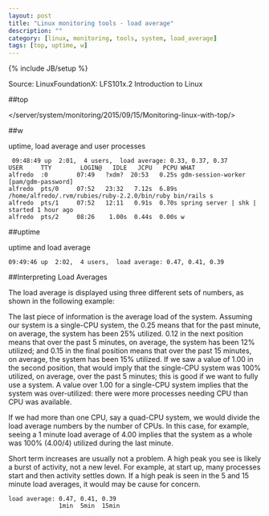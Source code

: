 ```yaml
---
layout: post
title: "Linux monitoring tools - load average"
description: ""
category: [linux, monitoring, tools, system, load_average]
tags: [top, uptime, w]
---
```

{% include JB/setup %}

Source: LinuxFoundationX: LFS101x.2 Introduction to Linux

##top 

</server/system/monitoring/2015/09/15/Monitoring-linux-with-top/>

##w

uptime, load average and user processes

     09:48:49 up  2:01,  4 users,  load average: 0.33, 0.37, 0.37
    USER     TTY        LOGIN@   IDLE   JCPU   PCPU WHAT
    alfredo  :0        07:49   ?xdm?  20:53   0.25s gdm-session-worker [pam/gdm-password]
    alfredo  pts/0     07:52   23:32   7.12s  6.89s /home/alfredo/.rvm/rubies/ruby-2.2.0/bin/ruby bin/rails s
    alfredo  pts/1     07:52   12:11   0.91s  0.70s spring server | shk | started 1 hour ago                        
    alfredo  pts/2     08:26    1.00s  0.44s  0.00s w

##uptime

uptime and load average

    09:49:46 up  2:02,  4 users,  load average: 0.47, 0.41, 0.39


##Interpreting Load Averages

The load average is displayed using three different sets of numbers, as shown in the following example:

The last piece of information is the average load of the system. Assuming our system is a single-CPU system, the 0.25 means that for the past minute, on average, the system has been 25% utilized. 0.12 in the next position means that over the past 5 minutes, on average, the system has been 12% utilized; and 0.15 in the final position means that over the past 15 minutes, on average, the system has been 15% utilized. If we saw a value of 1.00 in the second position, that would imply that the single-CPU system was 100% utilized, on average, over the past 5 minutes; this is good if we want to fully use a system. A value over 1.00 for a single-CPU system implies that the system was over-utilized: there were more processes needing CPU than CPU was available.

If we had more than one CPU, say a quad-CPU system, we would divide the load average numbers by the number of CPUs. In this case, for example, seeing a 1 minute load average of 4.00 implies that the system as a whole was 100% (4.00/4) utilized during the last minute.

Short term increases are usually not a problem. A high peak you see is likely a burst of activity, not a new level. For example, at start up, many processes start and then activity settles down. If a high peak is seen in the 5 and 15 minute load averages, it would may be cause for concern.

    load average: 0.47, 0.41, 0.39
                  1min  5min  15min

